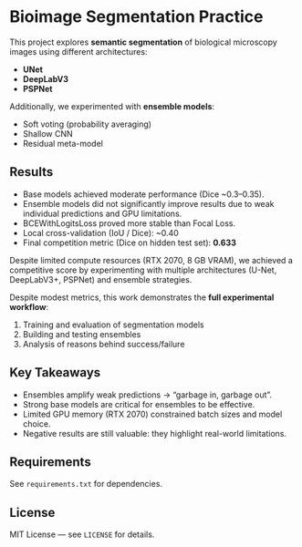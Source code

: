 # Bioimage Segmentation Practice

This project explores **semantic segmentation** of biological microscopy images using different architectures:
- **UNet**
- **DeepLabV3**
- **PSPNet**

Additionally, we experimented with **ensemble models**:
- Soft voting (probability averaging)
- Shallow CNN
- Residual meta-model

## Results
- Base models achieved moderate performance (Dice ~0.3–0.35).
- Ensemble models did not significantly improve results due to weak individual predictions and GPU limitations.
- BCEWithLogitsLoss proved more stable than Focal Loss.
- Local cross-validation (IoU / Dice): ~0.40  
- Final competition metric (Dice on hidden test set): **0.633**  

Despite limited compute resources (RTX 2070, 8 GB VRAM), we achieved a competitive score by experimenting with multiple architectures (U-Net, DeepLabV3+, PSPNet) and ensemble strategies.  

Despite modest metrics, this work demonstrates the **full experimental workflow**:
1. Training and evaluation of segmentation models  
2. Building and testing ensembles  
3. Analysis of reasons behind success/failure  

## Key Takeaways
- Ensembles amplify weak predictions → “garbage in, garbage out”.  
- Strong base models are critical for ensembles to be effective.  
- Limited GPU memory (RTX 2070) constrained batch sizes and model choice.  
- Negative results are still valuable: they highlight real-world limitations.

## Requirements
See `requirements.txt` for dependencies.

## License
MIT License — see `LICENSE` for details.
